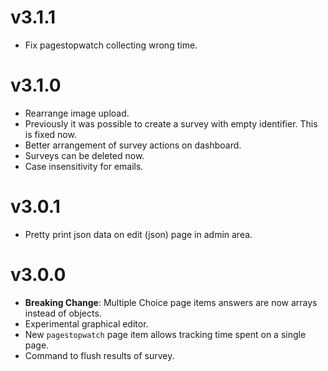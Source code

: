 # v3.1.1
* Fix pagestopwatch collecting wrong time.

# v3.1.0
* Rearrange image upload.
* Previously it was possible to create a survey with empty identifier. This is fixed now.
* Better arrangement of survey actions on dashboard.
* Surveys can be deleted now.
* Case insensitivity for emails.

# v3.0.1
* Pretty print json data on edit (json) page in admin area.

# v3.0.0
* **Breaking Change**: Multiple Choice page items answers are now arrays instead of objects.
* Experimental graphical editor.
* New `pagestopwatch` page item allows tracking time spent on a single page.
* Command to flush results of survey.

